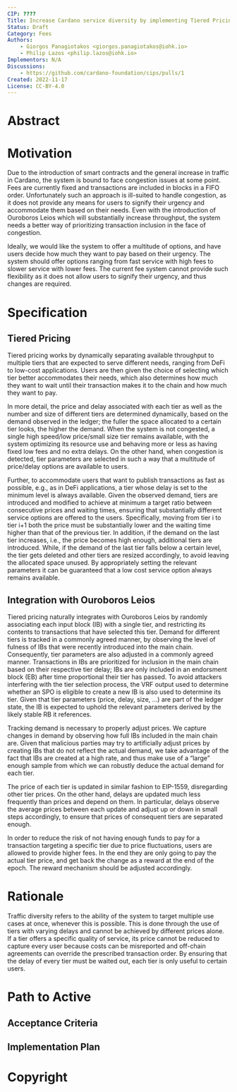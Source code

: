 ```yaml
---
CIP: ????
Title: Increase Cardano service diversity by implementing Tiered Pricing
Status: Draft
Category: Fees
Authors:
    - Giorgos Panagiotakos <giorgos.panagiotakos@iohk.io>
    - Philip Lazos <philip.lazos@iohk.io>
Implementors: N/A
Discussions:
    - https://github.com/cardano-foundation/cips/pulls/1
Created: 2022-11-17
License: CC-BY-4.0
---
```


# Abstract <!-- A short (~200 word) description of the technical issue being addressed and the proposed solution -->



# Motivation  <!-- A clear and short explanation introducing the reason behind a proposal. When changing an established design, it must outlines issues in the design that motivates a rework. -->
		
Due to the introduction of smart contracts and the general increase in traffic in Cardano, the system is bound to face congestion issues at some point. 
Fees are currently fixed and transactions are included in blocks in a FIFO order. 
Unfortunately such an approach is ill-suited to handle congestion, as it does not provide any means for users to signify their urgency and accommodate them based on their needs. Even with the introduction of Ouroboros Leios which will substantially increase throughput, the system needs a better way of prioritizing transaction inclusion in the face of congestion.

Ideally, we would like the system to offer a multitude of options, and have users decide how much they want to pay based on their urgency. 
The system should offer options ranging from fast service with high fees to slower service with lower fees.
The current fee system cannot provide such flexibility as it does not allow users to signify their urgency, and thus changes are required.
 

# Specification <!-- The technical specification should describe the syntax and semantics of any new feature. The specification should be detailed enough to allow competing, interoperable implementations. -->

## Tiered Pricing

Tiered pricing works by dynamically separating available throughput to multiple tiers that are expected to serve different needs, ranging from DeFi to low-cost applications. Users are then given the choice of selecting which tier better accommodates their needs, which also determines how much they want to wait until their transaction makes it to the chain and how much they want to pay.

In more detail, the price and delay associated with each tier as well as the number and size of different tiers are determined dynamically, based on the demand observed in the ledger; the fuller the space allocated to a certain tier looks, the higher the demand. When the system is not congested, a single high speed/low price/small size tier remains available, with the system optimizing its resource use and behaving more or less as having fixed low fees and no extra delays.  On the other hand, when congestion is detected, tier parameters are selected in such a way that a multitude of price/delay options are available to users. 

Further, to accommodate users that want to publish transactions as fast as possible, e.g., as in DeFi applications, a tier whose delay is set to the minimum level is always available. Given the observed demand, tiers are introduced and modified to achieve at minimum a target ratio between consecutive prices and waiting times, ensuring that substantially different service options are offered to the users. Specifically, moving from tier i to tier i+1 both the price must be substantially lower and the waiting time higher than that of the previous tier. In addition, if the demand on the last tier increases, i.e., the price becomes high enough, additional tiers are introduced. While, if the demand of the last tier falls below a certain level, the tier gets deleted and other tiers are resized accordingly, to avoid leaving the allocated space unused. By appropriately setting the relevant parameters it can be guaranteed that a low cost service option always remains available.


## Integration with Ouroboros Leios  

Tiered pricing naturally integrates with Ouroboros Leios by randomly associating each input block (IB) with a single tier, and restricting its contents to transactions  that have selected this tier. Demand for different tiers is tracked in a commonly agreed manner, by observing the level of fulness of IBs that were recently introduced into the main chain. Consequently, tier parameters are also adjusted in a commonly agreed manner. 
Transactions in IBs are prioritized for inclusion in the main chain based on their respective tier delay; IBs are only included in an endorsment block (EB) after time proportional their tier has passed. To avoid attackers interfering with the tier selection process, the VRF output used to determine whether an SPO is eligible to create a new IB is also used to determine its tier. Given that tier parameters (price, delay, size, …) are part of the ledger state, the IB is expected to uphold the relevant parameters derived by the likely stable RB it references.

Tracking demand is necessary to properly adjust prices. We   capture changes in demand by observing how full IBs included in the main chain are. Given that malicious parties may try to artificially adjust prices by creating IBs that do not reflect the actual demand, we take advantage of the fact that IBs are created at a high rate, and thus make use of a “large” enough sample from which we can robustly deduce the actual demand for each tier. 


The price of each tier is updated in similar fashion to EIP-1559, disregarding other tier prices. 
On the other hand, delays are updated much less frequently than prices and depend on them. In particular, delays observe the average prices between each update and adjust up or down in small steps accordingly, to ensure that prices of consequent tiers are separated enough. 

In order to reduce the risk of not having enough funds to pay for a transaction targeting a specific tier due to price fluctuations, users are allowed to provide higher fees. In the end they are only going to pay the actual tier price, and get back the change as a reward at the end of the epoch. The reward mechanism should be adjusted accordingly.



# Rationale  <!-- The rationale fleshes out the specification by describing what motivated the design and why particular design decisions were made. It should describe alternate designs that were considered and related work. The rationale should provide evidence of consensus within the community and discuss important objections or concerns raised during discussion. When applicable, it must also explain how the proposal affects backward-compatibility of existing solutions. -->

Traffic diversity refers to the ability of the system to target multiple use cases at once, whenever this is possible. This is done through the use of tiers with varying delays and cannot be achieved by different prices alone. If a tier offers a specific quality of service, its price cannot be reduced to capture every user because costs can be misreported and off-chain agreements can override the prescribed transaction order. By ensuring that the delay of every tier must be waited out, each tier is only useful to certain users. 

# Path to Active

## Acceptance Criteria			

## Implementation Plan

# Copyright
